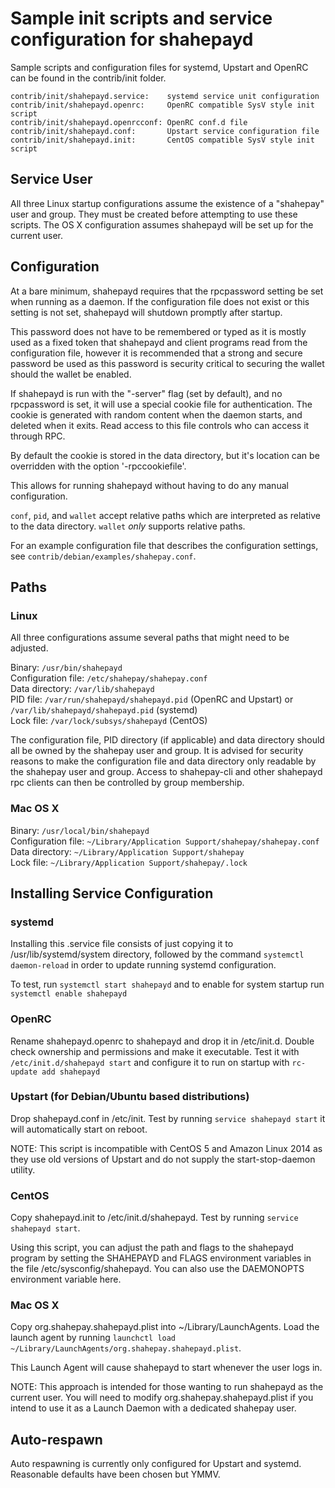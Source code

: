 Sample init scripts and service configuration for shahepayd
==========================================================

Sample scripts and configuration files for systemd, Upstart and OpenRC
can be found in the contrib/init folder.

    contrib/init/shahepayd.service:    systemd service unit configuration
    contrib/init/shahepayd.openrc:     OpenRC compatible SysV style init script
    contrib/init/shahepayd.openrcconf: OpenRC conf.d file
    contrib/init/shahepayd.conf:       Upstart service configuration file
    contrib/init/shahepayd.init:       CentOS compatible SysV style init script

Service User
---------------------------------

All three Linux startup configurations assume the existence of a "shahepay" user
and group.  They must be created before attempting to use these scripts.
The OS X configuration assumes shahepayd will be set up for the current user.

Configuration
---------------------------------

At a bare minimum, shahepayd requires that the rpcpassword setting be set
when running as a daemon.  If the configuration file does not exist or this
setting is not set, shahepayd will shutdown promptly after startup.

This password does not have to be remembered or typed as it is mostly used
as a fixed token that shahepayd and client programs read from the configuration
file, however it is recommended that a strong and secure password be used
as this password is security critical to securing the wallet should the
wallet be enabled.

If shahepayd is run with the "-server" flag (set by default), and no rpcpassword is set,
it will use a special cookie file for authentication. The cookie is generated with random
content when the daemon starts, and deleted when it exits. Read access to this file
controls who can access it through RPC.

By default the cookie is stored in the data directory, but it's location can be overridden
with the option '-rpccookiefile'.

This allows for running shahepayd without having to do any manual configuration.

`conf`, `pid`, and `wallet` accept relative paths which are interpreted as
relative to the data directory. `wallet` *only* supports relative paths.

For an example configuration file that describes the configuration settings,
see `contrib/debian/examples/shahepay.conf`.

Paths
---------------------------------

### Linux

All three configurations assume several paths that might need to be adjusted.

Binary:              `/usr/bin/shahepayd`  
Configuration file:  `/etc/shahepay/shahepay.conf`  
Data directory:      `/var/lib/shahepayd`  
PID file:            `/var/run/shahepayd/shahepayd.pid` (OpenRC and Upstart) or `/var/lib/shahepayd/shahepayd.pid` (systemd)  
Lock file:           `/var/lock/subsys/shahepayd` (CentOS)  

The configuration file, PID directory (if applicable) and data directory
should all be owned by the shahepay user and group.  It is advised for security
reasons to make the configuration file and data directory only readable by the
shahepay user and group.  Access to shahepay-cli and other shahepayd rpc clients
can then be controlled by group membership.

### Mac OS X

Binary:              `/usr/local/bin/shahepayd`  
Configuration file:  `~/Library/Application Support/shahepay/shahepay.conf`  
Data directory:      `~/Library/Application Support/shahepay`  
Lock file:           `~/Library/Application Support/shahepay/.lock`  

Installing Service Configuration
-----------------------------------

### systemd

Installing this .service file consists of just copying it to
/usr/lib/systemd/system directory, followed by the command
`systemctl daemon-reload` in order to update running systemd configuration.

To test, run `systemctl start shahepayd` and to enable for system startup run
`systemctl enable shahepayd`

### OpenRC

Rename shahepayd.openrc to shahepayd and drop it in /etc/init.d.  Double
check ownership and permissions and make it executable.  Test it with
`/etc/init.d/shahepayd start` and configure it to run on startup with
`rc-update add shahepayd`

### Upstart (for Debian/Ubuntu based distributions)

Drop shahepayd.conf in /etc/init.  Test by running `service shahepayd start`
it will automatically start on reboot.

NOTE: This script is incompatible with CentOS 5 and Amazon Linux 2014 as they
use old versions of Upstart and do not supply the start-stop-daemon utility.

### CentOS

Copy shahepayd.init to /etc/init.d/shahepayd. Test by running `service shahepayd start`.

Using this script, you can adjust the path and flags to the shahepayd program by
setting the SHAHEPAYD and FLAGS environment variables in the file
/etc/sysconfig/shahepayd. You can also use the DAEMONOPTS environment variable here.

### Mac OS X

Copy org.shahepay.shahepayd.plist into ~/Library/LaunchAgents. Load the launch agent by
running `launchctl load ~/Library/LaunchAgents/org.shahepay.shahepayd.plist`.

This Launch Agent will cause shahepayd to start whenever the user logs in.

NOTE: This approach is intended for those wanting to run shahepayd as the current user.
You will need to modify org.shahepay.shahepayd.plist if you intend to use it as a
Launch Daemon with a dedicated shahepay user.

Auto-respawn
-----------------------------------

Auto respawning is currently only configured for Upstart and systemd.
Reasonable defaults have been chosen but YMMV.
